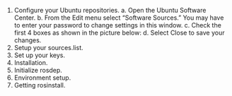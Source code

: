 1. Configure your Ubuntu repositories.
a. Open the Ubuntu Software Center.
b. From the Edit menu select “Software Sources.” You may have
to enter your password to change settings in this window.
c. Check the first 4 boxes as shown in the picture below:
d. Select Close to save your changes.
2. Setup your sources.list.
3. Set up your keys.
4. Installation.
5. Initialize rosdep.
6. Environment setup.
7. Getting rosinstall.
